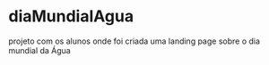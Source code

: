 # diaMundialAgua
projeto com os alunos onde foi criada uma landing page sobre o dia mundial da Água
